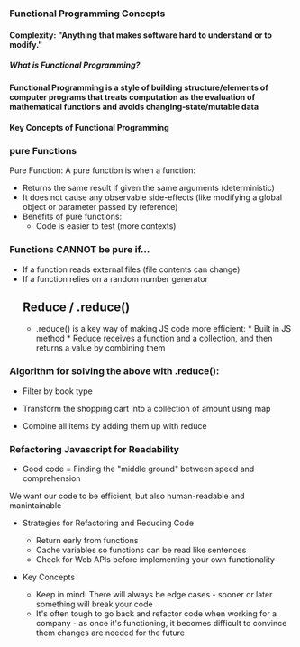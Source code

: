 ### Functional Programming Concepts
#### Complexity: "Anything that makes software hard to understand or to modify."
##### What is Functional Programming?
#### Functional Programming is a style of building structure/elements of computer programs that treats computation as the evaluation of mathematical functions and avoids changing-state/mutable data

#### Key Concepts of Functional Programming
### pure Functions
Pure Function: A pure function is when a function:

* Returns the same result if given the same arguments (deterministic)
* It does not cause any observable side-effects (like modifying a global object or parameter passed by reference)
* Benefits of pure functions:
  * Code is easier to test (more contexts)
### Functions CANNOT be pure if...

* If a function reads external files (file contents can change)
* If a function relies on a random number generator
  ## Reduce / .reduce()
     * .reduce() is a key way of making JS code more efficient:
      * Built in JS method
      * Reduce receives a function and a collection, and then returns a value by combining them

### Algorithm for solving the above with .reduce():

   * Filter by book type

   * Transform the shopping cart into a collection of amount using map

   * Combine all items by adding them up with reduce


### Refactoring Javascript for Readability
 * Good code = Finding the "middle ground" between speed and comprehension

We want our code to be efficient, but also human-readable and manintainable
* Strategies for Refactoring and Reducing Code
  * Return early from functions
  * Cache variables so functions can be read like sentences
  * Check for Web APIs before implementing your own functionality

* Key Concepts
  * Keep in mind: There will always be edge cases - sooner or later something will break your code
  * It's often tough to go back and refactor code when working for a company - as once it's functioning, it becomes difficult to convince them changes are needed for the future
